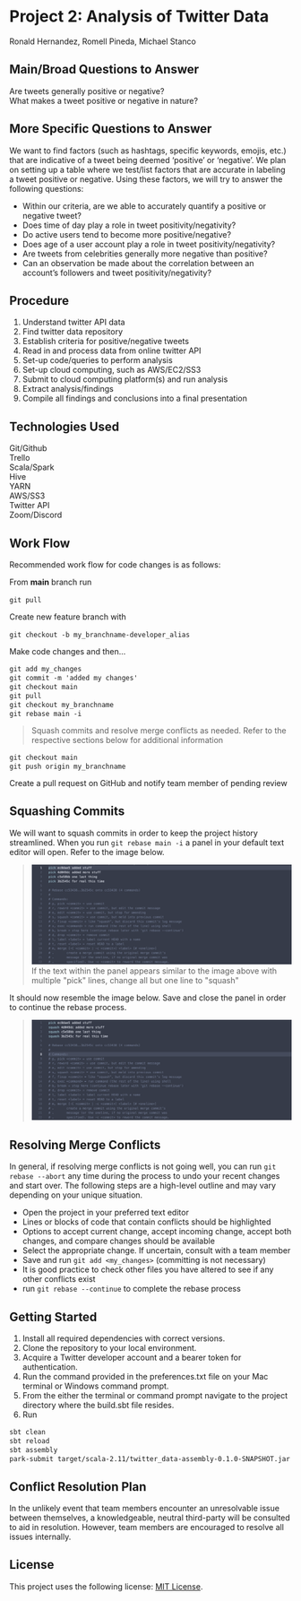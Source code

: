# Project 2: Analysis of Twitter Data
Ronald Hernandez, Romell Pineda, Michael Stanco

## Main/Broad Questions to Answer
Are tweets generally positive or negative?<br/>
What makes a tweet positive or negative in nature?<br/>

## More Specific Questions to Answer
We want to find factors (such as hashtags, specific keywords, emojis, etc.) that are indicative of a tweet being deemed ‘positive’ or ‘negative’. We plan on setting up a table where we test/list factors that are accurate in labeling a tweet positive or negative. Using these factors, we will try to answer the following questions:
- Within our criteria, are we able to accurately quantify a positive or negative tweet?
- Does time of day play a role in tweet positivity/negativity?
- Do active users tend to become more positive/negative?
- Does age of a user account play a role in tweet positivity/negativity?
- Are tweets from celebrities generally more negative than positive?
- Can an observation be made about the correlation between an account’s followers and tweet positivity/negativity?

## Procedure
1) Understand twitter API data
2) Find twitter data repository
3) Establish criteria for positive/negative tweets
4) Read in and process data from online twitter API
5) Set-up code/queries to perform analysis
6) Set-up cloud computing, such as AWS/EC2/SS3
7) Submit to cloud computing platform(s) and run analysis
8) Extract analysis/findings
9) Compile all findings and conclusions into a final presentation

## Technologies Used
Git/Github<br/>
Trello<br/>
Scala/Spark<br/>
Hive <br/>
YARN<br/>
AWS/SS3<br/>
Twitter API<br/>
Zoom/Discord<br/>

## Work Flow
Recommended work flow for code changes is as follows:

From **main** branch run

`git pull`

Create new feature branch with

`git checkout -b my_branchname-developer_alias`

Make code changes and then...

```
git add my_changes
git commit -m 'added my changes'
git checkout main
git pull
git checkout my_branchname
git rebase main -i
```
> Squash commits and resolve merge conflicts as needed. Refer to the respective sections below for additional information

```
git checkout main
git push origin my_branchname
```
Create a pull request on GitHub and notify team member of pending review


## Squashing Commits
We will want to squash commits in order to keep the project history streamlined.  When you run `git rebase main -i` a panel in your default text editor will open. Refer to the image below.
> ![text editor panel example](assets/picks.png)
If the text within the panel appears similar to the image above with multiple "pick" lines, change all but one line to "squash"

It should now resemble the image below. Save and close the panel in order to continue the rebase process. 
> ![squashed commits](assets/squash.png)

## Resolving Merge Conflicts
In general, if resolving merge conflicts is not going well, you can run `git rebase --abort` any time during the process to undo your recent changes and start over. The following steps are a high-level outline and may vary depending on your unique situation.

- Open the project in your preferred text editor
- Lines or blocks of code that contain conflicts should be highlighted
- Options to accept current change, accept incoming change, accept both changes, and compare changes should be available
- Select the appropriate change. If uncertain, consult with a team member
- Save and run `git add <my_changes>` (committing is not necessary)
- It is good practice to check other files you have altered to see if any other conflicts exist
- run `git rebase --continue` to complete the rebase process

## Getting Started
1. Install all required dependencies with correct versions.
2. Clone the repository to your local environment.
3. Acquire a Twitter developer account and a bearer token for authentication.
4. Run the command provided in the preferences.txt file on your Mac terminal or Windows command prompt.
5. From the either the terminal or command prompt navigate to the project directory where the build.sbt file resides.
6. Run
```
sbt clean
sbt reload
sbt assembly
park-submit target/scala-2.11/twitter_data-assembly-0.1.0-SNAPSHOT.jar
```

## Conflict Resolution Plan
In the unlikely event that team members encounter an unresolvable issue between themselves, a knowledgeable, neutral third-party will be consulted to aid in resolution.  However, team members are encouraged to resolve all issues internally.   

## License

This project uses the following license: [MIT License]("https://opensource.org/licenses/MIT").
